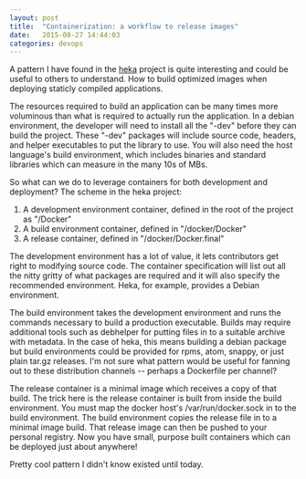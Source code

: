 ```yaml
---
layout: post
title:  "Containerization: a workflow to release images"
date:   2015-08-27 14:44:03
categories: devops
---
```


A pattern I have found in the [heka](https://www.github.com/mozilla-services/heka) project is quite interesting and could be useful to others to understand. How to build optimized images when deploying staticly compiled applications.

The resources required to build an application can be many times more voluminous than what is required to actually run the application. In a debian environment, the developer will need to install all the "-dev" before they can build the project. These "-dev" packages will include source code, headers, and helper executables to put the library to use. You will also need the host language's build environment, which includes binaries and standard libraries which can measure in the many 10s of MBs.

So what can we do to leverage containers for both development and deployment? The scheme in the heka project:

  1. A development environment container, defined in the root of the project as "/Docker"
  2. A build environment container, defined in "/docker/Docker"
  3. A release container, defined in "/docker/Docker.final"

The development environment has a lot of value, it lets contributors get right to modifying source code. The container specification will list out all the nitty gritty of what packages are required and it will also specify the recommended environment. Heka, for example, provides a Debian environment.

The build environment takes the development environment and runs the commands necessary to build a production executable. Builds may require additional tools such as debhelper for putting files in to a suitable archive with metadata. In the case of heka, this means building a debian package but build environments could be provided for rpms, atom, snappy, or just plain tar.gz releases. I'm not sure what pattern would be useful for fanning out to these distribution channels -- perhaps a Dockerfile per channel?

The release container is a minimal image which receives a copy of that build. The trick here is the release container is built from inside the build environment. You must map the docker host's /var/run/docker.sock in to the build environment. The build environment copies the release file in to a minimal image build. That release image can then be pushed to your personal registry. Now you have small, purpose built containers which can be deployed just about anywhere!

Pretty cool pattern I didn't know existed until today.
